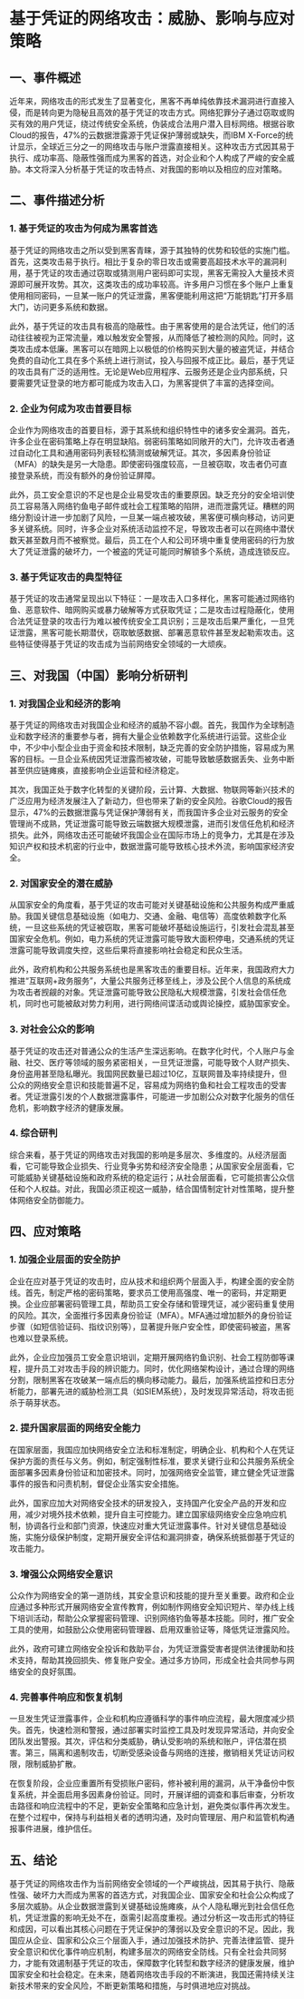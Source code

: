 # 基于凭证的网络攻击：威胁、影响与应对策略

## 一、事件概述

近年来，网络攻击的形式发生了显著变化，黑客不再单纯依靠技术漏洞进行直接入侵，而是转向更为隐秘且高效的基于凭证的攻击方式。网络犯罪分子通过窃取或购买有效的用户凭证，绕过传统安全系统，伪装成合法用户潜入目标网络。根据谷歌Cloud的报告，47%的云数据泄露源于凭证保护薄弱或缺失，而IBM X-Force的统计显示，全球近三分之一的网络攻击与账户泄露直接相关。这种攻击方式因其易于执行、成功率高、隐蔽性强而成为黑客的首选，对企业和个人构成了严峻的安全威胁。本文将深入分析基于凭证的攻击特点、对我国的影响以及相应的应对策略。

## 二、事件描述分析

### 1. 基于凭证的攻击为何成为黑客首选

基于凭证的网络攻击之所以受到黑客青睐，源于其独特的优势和较低的实施门槛。首先，这类攻击易于执行。相比于复杂的零日攻击或需要高超技术水平的漏洞利用，基于凭证的攻击通过窃取或猜测用户密码即可实现，黑客无需投入大量技术资源即可展开攻势。其次，这类攻击的成功率较高。许多用户习惯在多个账户上重复使用相同密码，一旦某一账户的凭证泄露，黑客便能利用这把“万能钥匙”打开多扇大门，访问更多系统和数据。

此外，基于凭证的攻击具有极高的隐蔽性。由于黑客使用的是合法凭证，他们的活动往往被视为正常流量，难以触发安全警报，从而降低了被检测的风险。同时，这类攻击成本低廉。黑客可以在暗网上以极低的价格购买到大量的被盗凭证，并结合免费的自动化工具在多个系统上进行测试，投入与回报不成正比。最后，基于凭证的攻击具有广泛的适用性。无论是Web应用程序、云服务还是企业内部系统，只要需要凭证登录的地方都可能成为攻击入口，为黑客提供了丰富的选择空间。

### 2. 企业为何成为攻击首要目标

企业作为网络攻击的首要目标，源于其系统和组织特性中的诸多安全漏洞。首先，许多企业在密码策略上存在明显缺陷。弱密码策略如同敞开的大门，允许攻击者通过自动化工具和通用密码列表轻松猜测或破解凭证。其次，多因素身份验证（MFA）的缺失是另一大隐患。即使密码强度较高，一旦被窃取，攻击者仍可直接登录系统，而没有额外的身份验证屏障。

此外，员工安全意识的不足也是企业易受攻击的重要原因。缺乏充分的安全培训使员工容易落入网络钓鱼电子邮件或社会工程策略的陷阱，进而泄露凭证。糟糕的网络分割设计进一步加剧了风险，一旦某一端点被攻破，黑客便可横向移动，访问更多关键系统。同时，许多企业对系统活动监控不足，导致攻击者可以在网络中潜伏数天甚至数月而不被察觉。最后，员工在个人和公司环境中重复使用密码的行为放大了凭证泄露的破坏力，一个被盗的凭证可能同时解锁多个系统，造成连锁反应。

### 3. 基于凭证攻击的典型特征

基于凭证的攻击通常呈现出以下特征：一是攻击入口多样化，黑客可能通过网络钓鱼、恶意软件、暗网购买或暴力破解等方式获取凭证；二是攻击过程隐蔽化，使用合法凭证登录的攻击行为难以被传统安全工具识别；三是攻击后果严重化，一旦凭证泄露，黑客可能长期潜伏，窃取敏感数据、部署恶意软件甚至发起勒索攻击。这些特征使得基于凭证的攻击成为当前网络安全领域的一大顽疾。

## 三、对我国（中国）影响分析研判

### 1. 对我国企业和经济的影响

基于凭证的网络攻击对我国企业和经济的威胁不容小觑。首先，我国作为全球制造业和数字经济的重要参与者，拥有大量企业依赖数字化系统进行运营。这些企业中，不少中小型企业由于资金和技术限制，缺乏完善的安全防护措施，容易成为黑客的目标。一旦企业系统因凭证泄露而被攻破，可能导致敏感数据丢失、业务中断甚至供应链瘫痪，直接影响企业运营和经济稳定。

其次，我国正处于数字化转型的关键阶段，云计算、大数据、物联网等新兴技术的广泛应用为经济发展注入了新动力，但也带来了新的安全风险。谷歌Cloud的报告显示，47%的云数据泄露与凭证保护薄弱有关，而我国许多企业对云服务的安全管理尚不成熟，凭证泄露可能导致云端数据大规模泄露，进而引发信任危机和经济损失。此外，网络攻击还可能破坏我国企业在国际市场上的竞争力，尤其是在涉及知识产权和技术机密的行业中，数据泄露可能导致核心技术外流，影响国家经济安全。

### 2. 对国家安全的潜在威胁

从国家安全的角度看，基于凭证的攻击可能对关键基础设施和公共服务构成严重威胁。我国关键信息基础设施（如电力、交通、金融、电信等）高度依赖数字化系统，一旦这些系统的凭证被窃取，黑客可能破坏基础设施运行，引发社会混乱甚至国家安全危机。例如，电力系统的凭证泄露可能导致大面积停电，交通系统的凭证泄露可能导致调度失控，这些后果将直接影响社会稳定和民众生活。

此外，政府机构和公共服务系统也是黑客攻击的重要目标。近年来，我国政府大力推进“互联网+政务服务”，大量公共服务迁移至线上，涉及公民个人信息的系统成为攻击者觊觎的对象。凭证泄露可能导致公民隐私大规模泄露，引发社会信任危机，同时也可能被敌对势力利用，进行网络间谍活动或舆论操控，威胁国家安全。

### 3. 对社会公众的影响

基于凭证的攻击还对普通公众的生活产生深远影响。在数字化时代，个人账户与金融、社交、医疗等领域的服务紧密相关，一旦凭证泄露，可能导致个人财产损失、身份盗用甚至隐私曝光。我国网民数量已超过10亿，互联网普及率持续提升，但公众的网络安全意识和技能普遍不足，容易成为网络钓鱼和社会工程攻击的受害者。凭证泄露引发的个人数据泄露事件，可能进一步加剧公众对数字化服务的信任危机，影响数字经济的健康发展。

### 4. 综合研判

综合来看，基于凭证的网络攻击对我国的影响是多层次、多维度的。从经济层面看，它可能导致企业损失、行业竞争劣势和经济安全隐患；从国家安全层面看，它可能威胁关键基础设施和政府系统的稳定运行；从社会层面看，它可能损害公众信任和个人权益。对此，我国必须正视这一威胁，结合国情制定针对性策略，提升整体网络安全防御能力。

## 四、应对策略

### 1. 加强企业层面的安全防护

企业在应对基于凭证的攻击时，应从技术和组织两个层面入手，构建全面的安全防线。首先，制定严格的密码策略，要求员工使用高强度、唯一的密码，并定期更换。企业应部署密码管理工具，帮助员工安全存储和管理凭证，减少密码重复使用的风险。其次，全面推行多因素身份验证（MFA）。MFA通过增加额外的身份验证步骤（如短信验证码、指纹识别等），显著提升账户安全性，即使密码被盗，黑客也难以登录系统。

此外，企业应加强员工安全意识培训，定期开展网络钓鱼识别、社会工程防御等课程，提升员工对攻击手段的辨识能力。同时，优化网络架构设计，通过合理的网络分割，限制黑客在攻破某一端点后的横向移动能力。最后，加强系统监控和日志分析能力，部署先进的威胁检测工具（如SIEM系统），及时发现异常活动，将攻击扼杀于萌芽状态。

### 2. 提升国家层面的网络安全能力

在国家层面，我国应加快网络安全立法和标准制定，明确企业、机构和个人在凭证保护方面的责任与义务。例如，制定强制性标准，要求关键行业和公共服务系统全面部署多因素身份验证和加密技术。同时，加强网络安全监管，建立健全凭证泄露事件的报告和问责机制，督促企业落实安全措施。

此外，国家应加大对网络安全技术的研发投入，支持国产化安全产品的开发和应用，减少对境外技术依赖，提升自主可控能力。建立国家级网络安全应急响应机制，协调各行业和部门资源，快速应对重大凭证泄露事件。针对关键信息基础设施，实施分级保护制度，定期开展安全评估和漏洞排查，确保系统抵御基于凭证的攻击能力。

### 3. 增强公众网络安全意识

公众作为网络安全的第一道防线，其安全意识和技能的提升至关重要。政府和企业应通过多种形式开展网络安全宣传教育，例如制作网络安全知识短片、举办线上线下培训活动，帮助公众掌握密码管理、识别网络钓鱼等基本技能。同时，推广安全工具的使用，如鼓励公众使用密码管理器、启用双重验证等，降低凭证泄露风险。

此外，政府可建立网络安全投诉和救助平台，为凭证泄露受害者提供法律援助和技术支持，帮助其挽回损失、修复账户安全。通过多方协同，形成全社会共同参与网络安全的良好氛围。

### 4. 完善事件响应和恢复机制

一旦发生凭证泄露事件，企业和机构应遵循科学的事件响应流程，最大限度减少损失。首先，快速检测和警报，通过部署实时监控工具及时发现异常活动，并向安全团队发出警报。其次，评估和分类威胁，确认受影响的系统和账户，评估潜在损害。第三，隔离和遏制攻击，切断受感染设备与网络的连接，撤销相关凭证访问权限，限制威胁扩散。

在恢复阶段，企业应重置所有受损账户密码，修补被利用的漏洞，从干净备份中恢复系统，并全面启用多因素身份验证。同时，开展详细的调查和事后审查，分析攻击路径和响应流程中的不足，更新安全策略和应急计划，避免类似事件再次发生。在整个过程中，保持与利益相关者的透明沟通，及时向管理层、用户和监管机构通报事件进展，维护信任。

## 五、结论

基于凭证的网络攻击作为当前网络安全领域的一个严峻挑战，因其易于执行、隐蔽性强、破坏力大而成为黑客的首选方式，对我国企业、国家安全和社会公众构成了多层次威胁。从企业数据泄露到关键基础设施瘫痪，从个人隐私曝光到社会信任危机，凭证泄露的影响无处不在，亟需引起高度重视。通过分析这一攻击形式的特征和成因，可以看出其核心问题在于凭证保护的薄弱以及安全意识的不足。因此，我国应从企业、国家和公众三个层面入手，通过加强技术防护、完善法律监管、提升安全意识和优化事件响应机制，构建多层次的网络安全防线。只有全社会共同努力，才能有效遏制基于凭证的攻击，保障数字化转型和数字经济的健康发展，维护国家安全和社会稳定。在未来，随着网络攻击手段的不断演进，我国还需持续关注新技术带来的安全风险，不断更新策略和措施，与时俱进地应对挑战。